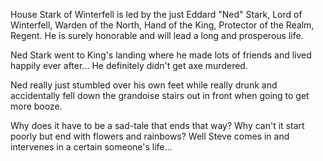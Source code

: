 House Stark of Winterfell is led by the just Eddard "Ned" Stark, Lord of
Winterfell, Warden of the North, Hand of the King, Protector of the Realm,
Regent.  He is surely honorable and will lead a long and prosperous life.

Ned Stark went to King's landing where he made lots of friends and lived
happily ever after...  He definitely didn't get axe murdered.

Ned really just stumbled over his own feet while really drunk and accidentally fell down the grandoise stairs out in front when going to get more booze.


Why does it have to be a sad-tale that ends that way? Why can't it start poorly but end with flowers and rainbows? Well Steve comes in and intervenes in a certain someone's life...
